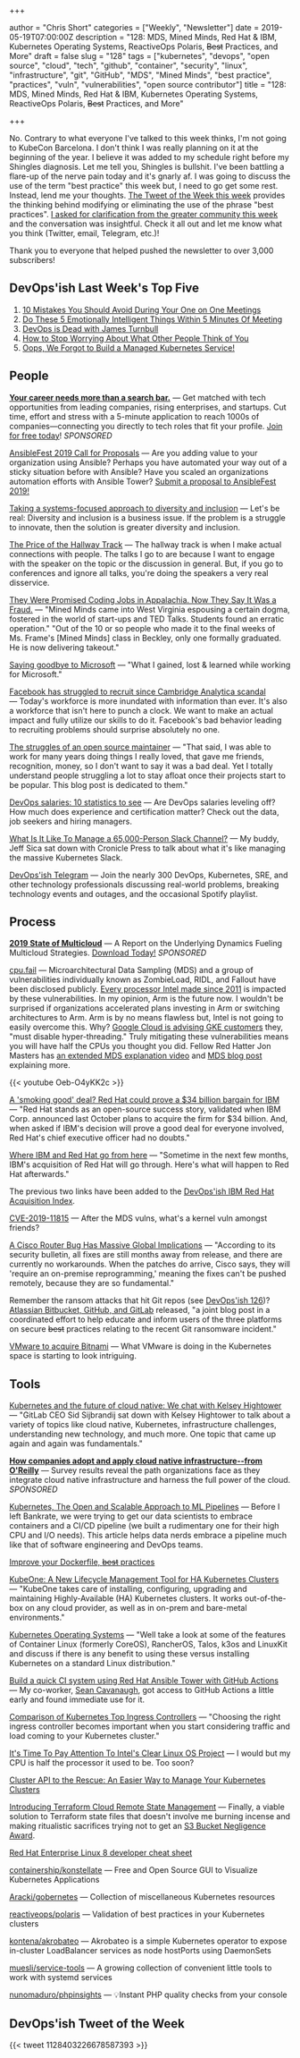 +++

author = "Chris Short"
categories = ["Weekly", "Newsletter"]
date = 2019-05-19T07:00:00Z
description = "128: MDS, Mined Minds, Red Hat & IBM, Kubernetes Operating Systems, ReactiveOps Polaris, ~~Best~~ Practices, and More"
draft = false
slug = "128"
tags = ["kubernetes", "devops", "open source", "cloud", "tech", "github", "container", "security", "linux", "infrastructure", "git", "GitHub", "MDS", "Mined Minds", "best practice", "practices", "vuln", "vulnerabilities", "open source contributor"]
title = "128: MDS, Mined Minds, Red Hat & IBM, Kubernetes Operating Systems, ReactiveOps Polaris, ~~Best~~ Practices, and More"

+++

No. Contrary to what everyone I've talked to this week thinks, I'm not going to KubeCon Barcelona. I don't think I was really planning on it at the beginning of the year. I believe it was added to my schedule right before my Shingles diagnosis. Let me tell you, Shingles is bullshit. I've been battling a flare-up of the nerve pain today and it's gnarly af. I was going to discuss the use of the term "best practice" this week but, I need to go get some rest. Instead, lend me your thoughts. [The Tweet of the Week this week](https://twitter.com/Kate_Catlin/status/1128403226678587393) provides the thinking behind modifying or eliminating the use of the phrase "best practices". [I asked for clarification from the greater community this week](https://twitter.com/ChrisShort/status/1129342806307278848) and the conversation was insightful. Check it all out and let me know what you think (Twitter, email, Telegram, etc.)!

Thank you to everyone that helped pushed the newsletter to over 3,000 subscribers!

## DevOps'ish Last Week's Top Five

1. [10 Mistakes You Should Avoid During Your One on One Meetings](https://www.fellow.app/blog/2019/10-mistakes-you-should-avoid-during-one-on-one-meetings/)
1. [Do These 5 Emotionally Intelligent Things Within 5 Minutes Of Meeting](https://www.fastcompany.com/40441365/do-these-5-emotionally-intelligent-things-within-5-minutes-of-meeting-someone)
1. [DevOps is Dead with James Turnbull](https://www.realworlddevops.com/episodes/devops-is-dead-with-james-turnbull)
1. [How to Stop Worrying About What Other People Think of You](https://hbr.org/2019/05/how-to-stop-worrying-about-what-other-people-think-of-you)
1. [Oops, We Forgot to Build a Managed Kubernetes Service!](https://www.packet.com/blog/oops-we-forgot-to-build-a-managed-kubernetes-service/)

## People

[**Your career needs more than a search bar.**](https://www.indeedprime.com/devopsish/?sid=us_other-EmailSponsor_JS_ACQ&kw=Devopsish_Email4) — Get matched with tech opportunities from leading companies, rising enterprises, and startups. Cut time, effort and stress with a 5-minute application to reach 1000s of companies—connecting you directly to tech roles that fit your profile. [Join for free today](https://www.indeedprime.com/devopsish/?sid=us_other-EmailSponsor_JS_ACQ&kw=Devopsish_Email4)! *SPONSORED*

[AnsibleFest 2019 Call for Proposals](https://ansiblefest2019.eventpoint.com/cfp/?utm_source=devopsish) — Are you adding value to your organization using Ansible? Perhaps you have automated your way out of a sticky situation before with Ansible? Have you scaled an organizations automation efforts with Ansible Tower? [Submit a proposal to AnsibleFest 2019!](https://ansiblefest2019.eventpoint.com/cfp/?utm_source=devopsish)

[Taking a systems-focused approach to diversity and inclusion](https://opensource.com/open-organization/19/5/inclusivity-solution-innovation) — Let's be real: Diversity and inclusion is a business issue. If the problem is a struggle to innovate, then the solution is greater diversity and inclusion.

[The Price of the Hallway Track](https://hynek.me/articles/hallway-track/) — The hallway track is when I make actual connections with people. The talks I go to are because I want to engage with the speaker on the topic or the discussion in general. But, if you go to conferences and ignore all talks, you're doing the speakers a very real disservice.

[They Were Promised Coding Jobs in Appalachia. Now They Say It Was a Fraud.](https://www.nytimes.com/2019/05/12/us/mined-minds-west-virginia-coding.html) — "Mined Minds came into West Virginia espousing a certain dogma, fostered in the world of start-ups and TED Talks. Students found an erratic operation." "Out of the 10 or so people who made it to the final weeks of Ms. Frame's [Mined Minds] class in Beckley, only one formally graduated. He is now delivering takeout."

[Saying goodbye to Microsoft](https://medium.com/@alicjaes/saying-goodbye-to-microsoft-bb5db8662656) — "What I gained, lost & learned while working for Microsoft."

[Facebook has struggled to recruit since Cambridge Analytica scandal](https://www.cnbc.com/2019/05/16/facebook-has-struggled-to-recruit-since-cambridge-analytica-scandal.html) — Today's workforce is more inundated with  information than ever. It's also a workforce that isn't here to punch a clock. We want to make an actual impact and fully utilize our skills to do it. Facebook's bad behavior leading to recruiting problems should surprise absolutely no one.

[The struggles of an open source maintainer](http://antirez.com/news/129) — "That said, I was able to work for many years doing things I really loved, that gave me friends, recognition, money, so I don't want to say it was a bad deal. Yet I totally understand people struggling a lot to stay afloat once their projects start to be popular. This blog post is dedicated to them."

[DevOps salaries: 10 statistics to see](https://enterprisersproject.com/article/2019/5/devops-jobs-salaries-10-statistics) — Are DevOps salaries leveling off? How much does experience and certification matter? Check out the data, job seekers and hiring managers.

[What Is It Like To Manage a 65,000-Person Slack Channel?](https://www.cronicle.press/2019/05/16/what-is-it-like-to-manage-a-65000-person-slack-channel/) — My buddy, Jeff Sica sat down with Cronicle Press to talk about what it's like managing the massive Kubernetes Slack.

[DevOps'ish Telegram](https://devopsi.sh/telegram) — Join the nearly 300 DevOps, Kubernetes, SRE, and other technology professionals discussing real-world problems, breaking technology events and outages, and the occasional Spotify playlist.

## Process

[**2019 State of Multicloud**](https://turbonomic.com/state-of-multicloud/?utm_campaign=7012o000001oRz6AAE) — A Report on the Underlying Dynamics Fueling Multicloud Strategies. [Download Today!](https://turbonomic.com/state-of-multicloud/?utm_campaign=7012o000001oRz6AAE) *SPONSORED*

[cpu.fail](https://cpu.fail) — Microarchitectural Data Sampling (MDS) and a group of vulnerabilities individually known as ZombieLoad, RIDL, and Fallout have been disclosed publicly. [Every processor Intel made since 2011](https://www.tomsguide.com/us/zombieload-attack-intel-what-to-do,news-30082.html) is impacted by these vulnerabilities. In my opinion, Arm is the future now. I wouldn't be surprised if organizations accelerated plans investing in Arm or switching architectures to Arm. Arm is by no means flawless but, Intel is not going to easily overcome this. Why? [Google Cloud is advising GKE customers](https://support.google.com/faqs/answer/9330250) they, "must disable hyper-threading." Truly mitigating these vulnerabilities means you will have half the CPUs you thought you did. Fellow Red Hatter Jon Masters has [an extended MDS explanation video](https://youtu.be/Xn-wY6Ir1hw) and [MDS blog post](https://www.redhat.com/en/blog/understanding-mds-vulnerability-what-it-why-it-works-and-how-mitigate-it) explaining more.

{{< youtube Oeb-O4yKK2c >}}

[A 'smoking good' deal? Red Hat could prove a $34 billion bargain for IBM](https://siliconangle.com/2019/05/13/smoking-good-deal-10-trillion-impact-red-hat-34-billion-bargain-rhsummit-guestoftheweek/) — "Red Hat stands as an open-source success story, validated when IBM Corp. announced last October plans to acquire the firm for $34 billion. And, when asked if IBM's decision will prove a good deal for everyone involved, Red Hat's chief executive officer had no doubts."

[Where IBM and Red Hat go from here](https://www.zdnet.com/article/where-ibm-and-red-hat-go-from-here/) — "Sometime in the next few months, IBM's acquisition of Red Hat will go through. Here's what will happen to Red Hat afterwards." 

The previous two links have been added to the [DevOps'ish IBM Red Hat Acquisition Index](https://devopsish.com/ibm-red-hat-acquisition-index/).

[CVE-2019-11815](https://access.redhat.com/security/cve/cve-2019-11815) — After the MDS vulns, what's a kernel vuln amongst friends?

[A Cisco Router Bug Has Massive Global Implications](https://www.wired.com/story/cisco-router-bug-secure-boot-trust-anchor/) — "According to its security bulletin, all fixes are still months away from release, and there are currently no workarounds. When the patches do arrive, Cisco says, they will 'require an on-premise reprogramming,' meaning the fixes can't be pushed remotely, because they are so fundamental."

Remember the ransom attacks that hit Git repos (see [DevOps'ish 126](https://devopsish.com/126/))? [Atlassian Bitbucket, GitHub, and GitLab](https://github.blog/2019-05-14-git-ransom-campaign-incident-report/) released, "a joint blog post in a coordinated effort to help educate and inform users of the three platforms on secure ~~best~~ practices relating to the recent Git ransomware incident."

[VMware to acquire Bitnami](https://blog.bitnami.com/2019/05/vmware-to-acquire-bitnami.html) — What VMware is doing in the Kubernetes space is starting to look intriguing.

## Tools

[Kubernetes and the future of cloud native: We chat with Kelsey Hightower](https://about.gitlab.com/2019/05/13/kubernetes-chat-with-kelsey-hightower/) — "GitLab CEO Sid Sijbrandij sat down with Kelsey Hightower to talk about a variety of topics like cloud native, Kubernetes, infrastructure challenges, understanding new technology, and much more. One topic that came up again and again was fundamentals."

[**How companies adopt and apply cloud native infrastructure--from O'Reilly**](https://www.oreilly.com/pub/cpc/224549) — Survey results reveal the path organizations face as they integrate cloud native infrastructure and harness the full power of the cloud. *SPONSORED*

[Kubernetes, The Open and Scalable Approach to ML Pipelines](https://towardsdatascience.com/kubernetes-the-open-and-scalable-approach-to-ml-pipelines-1e972a965f0d) — Before I left Bankrate, we were trying to get our data scientists to embrace containers and a CI/CD pipeline (we built a rudimentary one for their high CPU and I/O needs). This article helps data nerds embrace a pipeline much like that of software engineering and DevOps teams.

[Improve your Dockerfile, ~~best~~ practices](https://dev.to/azure/improve-your-dockerfile-best-practices-5ll)

[KubeOne: A New Lifecycle Management Tool for HA Kubernetes Clusters](https://www.loodse.com/blog/2019-05-13-kubeone/) — "KubeOne takes care of installing, configuring, upgrading and maintaining Highly-Available (HA) Kubernetes clusters. It works out-of-the-box on any cloud provider, as well as in on-prem and bare-metal environments."

[Kubernetes Operating Systems](https://kubedex.com/kubernetes-operating-systems/) — "Well take a look at some of the features of Container Linux (formerly CoreOS), RancherOS, Talos, k3os and LinuxKit and discuss if there is any benefit to using these versus installing Kubernetes on a standard Linux distribution."

[Build a quick CI system using Red Hat Ansible Tower with GitHub Actions](https://www.ansible.com/blog/build-a-quick-ci-system-using-red-hat-ansible-tower-with-github-actions) — My co-worker, [Sean Cavanaugh](https://www.ansible.com/blog/author/sean-cavanaugh), got access to GitHub Actions a little early and found immediate use for it.

[Comparison of Kubernetes Top Ingress Controllers](https://caylent.com/kubernetes-top-ingress-controllers/) — "Choosing the right ingress controller becomes important when you start considering traffic and load coming to your Kubernetes cluster."

[It's Time To Pay Attention To Intel's Clear Linux OS Project](https://www.forbes.com/sites/jasonevangelho/2019/05/13/its-time-to-pay-attention-to-intels-clear-linux-os-project/#425c335e5c49) — I would but my CPU is half the processor it used to be. Too soon?

[Cluster API to the Rescue: An Easier Way to Manage Your Kubernetes Clusters](https://containerjournal.com/2019/05/13/cluster-api-to-the-rescue-an-easier-way-to-manage-your-kubernetes-clusters/)

[Introducing Terraform Cloud Remote State Management](https://www.hashicorp.com/blog/introducing-terraform-cloud-remote-state-management) — Finally, a viable solution to Terraform state files that doesn't involve me burning incense and making ritualistic sacrifices trying not to get an [S3 Bucket Negligence Award](https://www.lastweekinaws.com/?utm_source=devopsish&utm_medium=email&utm_campaign=128).

[Red Hat Enterprise Linux 8 developer cheat sheet](https://developers.redhat.com/blog/2019/05/07/red-hat-enterprise-linux-8-developer-cheat-sheet/)

[containership/konstellate](https://github.com/containership/konstellate) — Free and Open Source GUI to Visualize Kubernetes Applications

[Aracki/gobernetes](https://github.com/Aracki/gobernetes) — Collection of miscellaneous Kubernetes resources

[reactiveops/polaris](https://github.com/reactiveops/polaris) — Validation of best practices in your Kubernetes clusters

[kontena/akrobateo](https://github.com/kontena/akrobateo) — Akrobateo is a simple Kubernetes operator to expose in-cluster LoadBalancer services as node hostPorts using DaemonSets

[muesli/service-tools](https://github.com/muesli/service-tools) — A growing collection of convenient little tools to work with systemd services

[nunomaduro/phpinsights](https://github.com/nunomaduro/phpinsights) — 💡Instant PHP quality checks from your console

## DevOps'ish Tweet of the Week

{{< tweet 1128403226678587393 >}}
